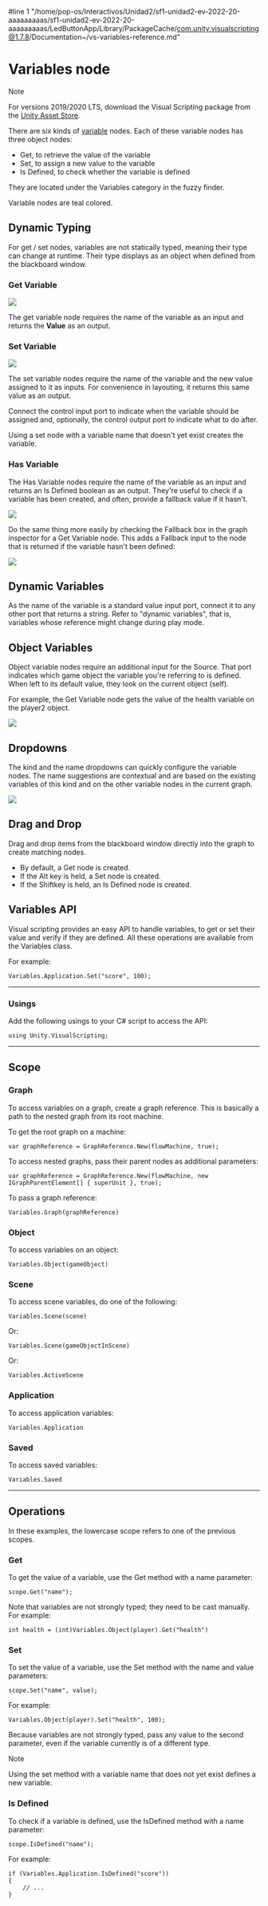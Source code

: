 #line 1 "/home/pop-os/Interactivos/Unidad2/sf1-unidad2-ev-2022-20-aaaaaaaaas/sf1-unidad2-ev-2022-20-aaaaaaaaas/LedButtonApp/Library/PackageCache/com.unity.visualscripting@1.7.8/Documentation~/vs-variables-reference.md"
# Variables node

> [!NOTE]
> For versions 2019/2020 LTS, download the Visual Scripting package from the [Unity Asset Store](https://assetstore.unity.com/packages/tools/visual-bolt-163802).

There are six kinds of [variable](vs-variables.md) nodes. Each of these variable nodes has three object nodes:

* Get, to retrieve the value of the variable
* Set, to assign a new value to the variable
* Is Defined, to check whether the variable is defined

They are located under the Variables category in the fuzzy finder.


Variable nodes are teal colored.

## Dynamic Typing

For get / set nodes, variables are not statically typed, meaning their type can change at runtime. Their type displays as an object when defined from the blackboard window.

### Get Variable
![](images/vs-variables-get-variable-node.png)

The get variable node requires the name of the variable as an input and returns the **Value** as an output.

### Set Variable
![](images/vs-variables-set-variable-node.png)


The set variable nodes require the name of the variable and the new value assigned to it as inputs. For convenience in layouting, it returns this same value as an output. 

Connect the control input port to indicate when the variable should be assigned and, optionally, the control output port to indicate what to do after.

Using a set node with a variable name that doesn't yet exist creates the variable.

### Has Variable

The Has Variable nodes require the name of the variable as an input and returns an Is Defined boolean as an output. They're useful to check if a variable has been created, and often, provide a fallback value if it hasn't. 

![](images/vs-variables-has-variable-node.png)


Do the same thing more easily by checking the Fallback box in the graph inspector for a Get Variable node. This adds a Fallback input to the node that is returned if the variable hasn't been defined:


![](images/vs-variables-get-variable-fallback-option.png)

## Dynamic Variables

As the name of the variable is a standard value input port, connect it to any other port that returns a string. Refer to "dynamic variables", that is, variables whose reference might change during play mode.

## Object Variables

Object variable nodes require an additional input for the Source. That port indicates which game object the variable you're referring to is defined. When left to its default value, they look on the current object (self).

For example, the Get Variable node gets the value of the health variable on the player2 object.

![](images/vs-variables-get-object-variable-object.png)

## Dropdowns

The kind and the name dropdowns can quickly configure the variable nodes. The name suggestions are contextual and are based on the existing variables of this kind and on the other variable nodes in the current graph.

![](images/vs-variables-change-scope-node.png)

## Drag and Drop

Drag and drop items from the blackboard window directly into the graph to create matching nodes.

* By default, a Get node is created.
* If the Alt key is held, a Set node is created.
* If the Shiftkey is held, an Is Defined node is created.

## Variables API

Visual scripting provides an easy API to handle variables, to get or set their value and verify if they are defined. All these operations are available from the Variables class.

For example:

```
Variables.Application.Set("score", 100);
```

***

### Usings

Add the following usings to your C# script to access the API:

```
using Unity.VisualScripting;
```

***

## Scope

### Graph

To access variables on a graph, create a graph reference. This is basically a path to the nested graph from its root machine.

To get the root graph on a machine:

```
var graphReference = GraphReference.New(flowMachine, true);
```

To access nested graphs, pass their parent nodes as additional parameters:

```
var graphReference = GraphReference.New(flowMachine, new IGraphParentElement[] { superUnit }, true);
```

To pass a graph reference:

```
Variables.Graph(graphReference)
```

### Object

To access variables on an object:

```
Variables.Object(gameObject)
```

### Scene

To access scene variables, do one of the following:

```
Variables.Scene(scene)
```

Or:

```
Variables.Scene(gameObjectInScene)
```

Or:

```
Variables.ActiveScene
```

### Application

To access application variables:

```
Variables.Application
```

### Saved

To access saved variables:

```
Variables.Saved
```

***

## Operations

In these examples, the lowercase scope refers to one of the previous scopes.

### Get

To get the value of a variable, use the Get method with a name parameter:

```
scope.Get("name");
```

Note that variables are not strongly typed; they need to be cast manually. For example:

```
int health = (int)Variables.Object(player).Get("health")
```

### Set

To set the value of a variable, use the Set method with the name and value parameters:

```
scope.Set("name", value);
```

For example:

```
Variables.Object(player).Set("health", 100);
```

Because variables are not strongly typed, pass any value to the second parameter, even if the variable currently is of a different type.

> [!NOTE]
> Using the set method with a variable name that does not yet exist defines a new variable.

### Is Defined

To check if a variable is defined, use the IsDefined method with a name parameter:

```
scope.IsDefined("name");
```

For example:

```
if (Variables.Application.IsDefined("score"))
{
    // ...
}
```

